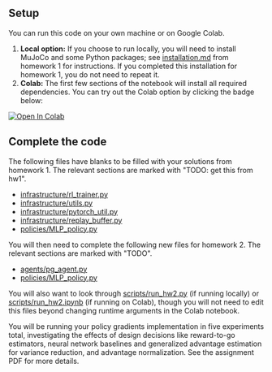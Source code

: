## Setup

You can run this code on your own machine or on Google Colab.

1. **Local option:** If you choose to run locally, you will need to install MuJoCo and some Python packages; see [installation.md](../hw1/installation.md) from homework 1 for instructions. If you completed this installation for homework 1, you do not need to repeat it.
2. **Colab:** The first few sections of the notebook will install all required dependencies. You can try out the Colab option by clicking the badge below:

[![Open In Colab](https://colab.research.google.com/assets/colab-badge.svg)](https://colab.research.google.com/github/cmuroboticsdrl/16831_F23_HW/blob/main/hw2/rob831/scripts/run_hw2.ipynb)

## Complete the code

The following files have blanks to be filled with your solutions from homework 1. The relevant sections are marked with "TODO: get this from hw1".

- [infrastructure/rl_trainer.py](rob831/infrastructure/rl_trainer.py)
- [infrastructure/utils.py](rob831/infrastructure/utils.py)
- [infrastructure/pytorch_util.py](rob831/infrastructure/pytorch_util.py)
- [infrastructure/replay_buffer.py](rob831/infrastructure/replay_buffer.py)
- [policies/MLP_policy.py](rob831/policies/MLP_policy.py)

You will then need to complete the following new files for homework 2. The relevant sections are marked with "TODO".
- [agents/pg_agent.py](rob831/agents/pg_agent.py)
- [policies/MLP_policy.py](rob831/policies/MLP_policy.py)

You will also want to look through [scripts/run_hw2.py](rob831/scripts/run_hw2.py) (if running locally) or [scripts/run_hw2.ipynb](rob831/scripts/run_hw2.ipynb) (if running on Colab), though you will not need to edit this files beyond changing runtime arguments in the Colab notebook.

You will be running your policy gradients implementation in five experiments total, investigating the effects of design decisions like reward-to-go estimators, neural network baselines and generalized advantage estimation for variance reduction, and advantage normalization. See the assignment PDF for more details.
